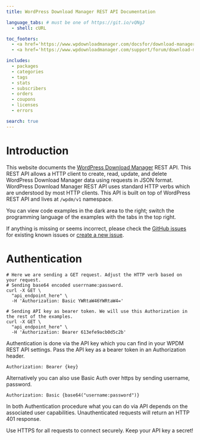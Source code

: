 ```yaml
---
title: WordPress Download Manager REST API Documentation

language_tabs: # must be one of https://git.io/vQNgJ
  - shell: cURL

toc_footers:
  - <a href='https://www.wpdownloadmanager.com/docsfor/download-manager-pro/'>Download Manager Documentation</a>
  - <a href='https://www.wpdownloadmanager.com/support/forum/download-manager-pro/'>Support Forum</a>

includes:
  - packages
  - categories
  - tags
  - stats
  - subscribers
  - orders
  - coupons
  - licenses
  - errors

search: true
---
```


# Introduction

This website documents the [WordPress Download Manager](https://www.wpdownloadmanager.com/) REST API. This REST API allows a HTTP client to create, read, update, and delete WordPress Download Manager data using requests in JSON format. WordPress Download Manager REST API uses standard HTTP verbs which are understood by most HTTP clients. This API is built on top of WordPress REST API and lives at `/wpdm/v1` namespace.

You can view code examples in the dark area to the right; switch the programming language of the examples with the tabs in the top right.

If anything is missing or seems incorrect, please check the [GitHub issues](https://github.com/imsas/wpdm-rest-api-docs/issues) for existing known issues or [create a new issue](https://github.com/imsas/wpdm-rest-api-docs/issues/new).

# Authentication

```shell
# Here we are sending a GET request. Adjust the HTTP verb based on your request.
# Sending base64 encoded userrname:password.
curl -X GET \
  "api_endpoint_here" \
  -H 'Authorization: Basic YWRtaW46YWRtaW4='
  
# Sending API key as bearer token. We will use this Authorization in the rest of the examples.
curl -X GET \
  "api_endpoint_here" \
  -H 'Authorization: Bearer 613efe9acb0d5c2b'  
```

Authentication is done via the API key which you can find in your WPDM REST API settings. Pass the API key as a bearer token in an Authorization header.

`Authorization: Bearer {key}`

Alternatively you can also use Basic Auth over https by sending username, password.

`Authorization: Basic {base64("username:password")}`

In both Authentication procedure what you can do via API depends on the associated user capabilities. Unauthenticated requests will return an HTTP 401 response.

<aside class="notice">Use HTTPS for all requests to connect securely. Keep your API key a secret!</aside>